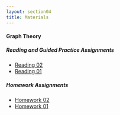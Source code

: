 ```yaml
---
layout: section04
title: Materials
---
```




#### Graph Theory

##### Reading and Guided Practice Assignments


* [Reading 02]({{site.baseurl}}/graphs/rgp02.pdf)
* [Reading 01]({{site.baseurl}}/graphs/rgp01.pdf)

##### Homework Assignments

* [Homework 02]({{site.baseurl}}/graphs/homwork02.pdf)
* [Homework 01]({{site.baseurl}}/graphs/homework01.pdf)
